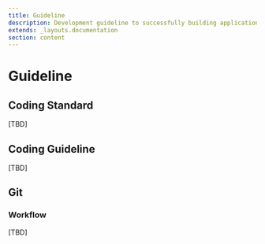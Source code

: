 ```yaml
---
title: Guideline
description: Development guideline to successfully building application
extends: _layouts.documentation
section: content
---
```


# Guideline

## Coding Standard
[TBD]

## Coding Guideline
[TBD]

## Git

### Workflow
[TBD]

